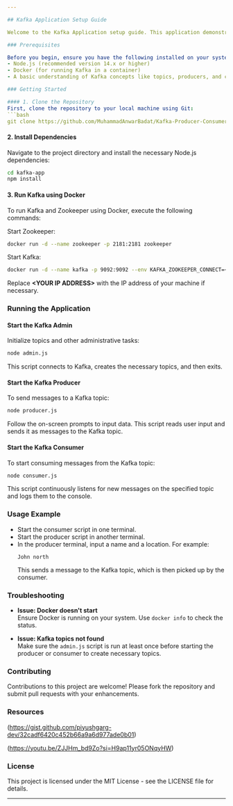 ```yaml
---

## Kafka Application Setup Guide

Welcome to the Kafka Application setup guide. This application demonstrates the use of Apache Kafka for message streaming, utilizing KafkaJS to implement Kafka Consumer and Producer functionalities.

### Prerequisites

Before you begin, ensure you have the following installed on your system:
- Node.js (recommended version 14.x or higher)
- Docker (for running Kafka in a container)
- A basic understanding of Kafka concepts like topics, producers, and consumers.

### Getting Started

#### 1. Clone the Repository
First, clone the repository to your local machine using Git:
```bash
git clone https://github.com/MuhammadAnwarBadat/Kafka-Producer-Consumer.git
```
#### 2. Install Dependencies
Navigate to the project directory and install the necessary Node.js dependencies:
```bash
cd kafka-app
npm install
```

#### 3. Run Kafka using Docker
To run Kafka and Zookeeper using Docker, execute the following commands:

Start Zookeeper:
```bash
docker run -d --name zookeeper -p 2181:2181 zookeeper
```

Start Kafka:
```bash
docker run -d --name kafka -p 9092:9092 --env KAFKA_ZOOKEEPER_CONNECT=<YOUR IP ADDRESS>:2181 --env KAFKA_ADVERTISED_LISTENERS=PLAINTEXT://<YOUR IP ADDRESS>:9092 --env KAFKA_OFFSETS_TOPIC_REPLICATION_FACTOR=1 confluentinc/cp-kafka
```
Replace **\<YOUR IP ADDRESS\>** with the IP address of your machine if necessary.

### Running the Application

#### Start the Kafka Admin
Initialize topics and other administrative tasks:
```bash
node admin.js
```
This script connects to Kafka, creates the necessary topics, and then exits.

#### Start the Kafka Producer
To send messages to a Kafka topic:
```bash
node producer.js
```
Follow the on-screen prompts to input data. This script reads user input and sends it as messages to the Kafka topic.

#### Start the Kafka Consumer
To start consuming messages from the Kafka topic:
```bash
node consumer.js
```
This script continuously listens for new messages on the specified topic and logs them to the console.

### Usage Example
- Start the consumer script in one terminal.
- Start the producer script in another terminal.
- In the producer terminal, input a name and a location. For example:
  ```
  John north
  ```
  This sends a message to the Kafka topic, which is then picked up by the consumer.

### Troubleshooting

- **Issue: Docker doesn't start**  
  Ensure Docker is running on your system. Use `docker info` to check the status.

- **Issue: Kafka topics not found**  
  Make sure the `admin.js` script is run at least once before starting the producer or consumer to create necessary topics.

### Contributing

Contributions to this project are welcome! Please fork the repository and submit pull requests with your enhancements.

### Resources

(https://gist.github.com/piyushgarg-dev/32cadf6420c452b66a9a6d977ade0b01)

(https://youtu.be/ZJJHm_bd9Zo?si=H9ap11yr05ONqyHW)

### License

This project is licensed under the MIT License - see the LICENSE file for details.

---
```

